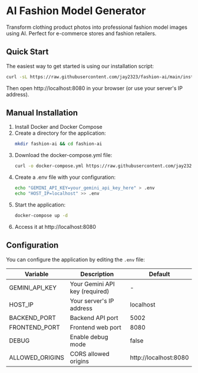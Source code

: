 # AI Fashion Model Generator

Transform clothing product photos into professional fashion model images using AI. Perfect for e-commerce stores and fashion retailers.

## Quick Start

The easiest way to get started is using our installation script:

```bash
curl -sL https://raw.githubusercontent.com/jay2323/fashion-ai/main/install.sh | bash
```

Then open http://localhost:8080 in your browser (or use your server's IP address).

## Manual Installation

1. Install Docker and Docker Compose
2. Create a directory for the application:
   ```bash
   mkdir fashion-ai && cd fashion-ai
   ```
3. Download the docker-compose.yml file:
   ```bash
   curl -o docker-compose.yml https://raw.githubusercontent.com/jay2323/fashion-ai/main/docker-compose.prod.yml
   ```
4. Create a .env file with your configuration:
   ```bash
   echo "GEMINI_API_KEY=your_gemini_api_key_here" > .env
   echo "HOST_IP=localhost" >> .env
   ```
5. Start the application:
   ```bash
   docker-compose up -d
   ```
6. Access it at http://localhost:8080

## Configuration

You can configure the application by editing the `.env` file:

| Variable | Description | Default |
|----------|-------------|---------|
| GEMINI_API_KEY | Your Gemini API key (required) | - |
| HOST_IP | Your server's IP address | localhost |
| BACKEND_PORT | Backend API port | 5002 |
| FRONTEND_PORT | Frontend web port | 8080 |
| DEBUG | Enable debug mode | false |
| ALLOWED_ORIGINS | CORS allowed origins | http://localhost:8080 |
